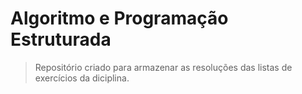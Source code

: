 # Algoritmo e Programação Estruturada
> Repositório criado para armazenar as resoluções das listas de exercícios da diciplina.
